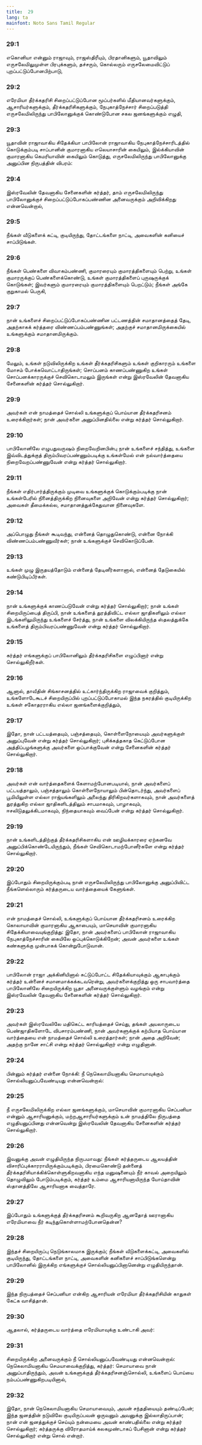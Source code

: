 ```yaml
---
title:  29
lang: ta
mainfont: Noto Sans Tamil Regular
---
```


###  29:1

எகொனியா என்னும் ராஜாவும், ராஜஸ்திரீயும், பிரதானிகளும், யூதாவிலும் எருசலேமிலுமுள்ள பிரபுக்களும், தச்சரும், கொல்லரும் எருசலேமைவிட்டுப் புறப்பட்டுப்போனபிற்பாடு,

###  29:2

எரேமியா தீர்க்கதரிசி சிறைப்பட்டுப்போன மூப்பர்களில் மீதியானவர்களுக்கும், ஆசாரியர்களுக்கும், தீர்க்கதரிசிகளுக்கும், நேபுகாத்நேச்சார் சிறைப்படுத்தி எருசலேமிலிருந்து பாபிலோனுக்குக் கொண்டுபோன சகல ஜனங்களுக்கும் எழுதி,

###  29:3

யூதாவின் ராஜாவாகிய சிதேக்கியா பாபிலோன் ராஜாவாகிய நேபுகாத்நேச்சாரிடத்தில் கொடுக்கும்படி சாப்பானின் குமாரனாகிய எலெயாசாரின் கையிலும், இல்க்கியாவின் குமாரனாகிய கெமரியாவின் கையிலும் கொடுத்து, எருசலேமிலிருந்து பாபிலோனுக்கு அனுப்பின நிருபத்தின் விபரம்:

###  29:4

இஸ்ரவேலின் தேவனாகிய சேனைகளின் கர்த்தர், தாம் எருசலேமிலிருந்து பாபிலோனுக்குச் சிறைப்பட்டுப்போகப்பண்ணின அனைவருக்கும் அறிவிக்கிறது என்னவென்றால்,

###  29:5

நீங்கள் வீடுகளைக் கட்டி, குடியிருந்து, தோட்டங்களை நாட்டி, அவைகளின் கனியைச் சாப்பிடுங்கள்.

###  29:6

நீங்கள் பெண்களை விவாகம்பண்ணி, குமாரரையும் குமாரத்திகளையும் பெற்று, உங்கள் குமாரருக்குப் பெண்களைக்கொண்டு, உங்கள் குமாரத்திகளைப் புருஷருக்குக் கொடுங்கள்; இவர்களும் குமாரரையும் குமாரத்திகளையும் பெறட்டும்; நீங்கள் அங்கே குறுகாமல் பெருகி,

###  29:7

நான் உங்களைச் சிறைப்பட்டுப்போகப்பண்ணின பட்டணத்தின் சமாதானத்தைத் தேடி, அதற்காகக் கர்த்தரை விண்ணப்பம்பண்ணுங்கள்; அதற்குச் சமாதானமிருக்கையில் உங்களுக்கும் சமாதானமிருக்கும்.

###  29:8

மேலும், உங்கள் நடுவிலிருக்கிற உங்கள் தீர்க்கதரிசிகளும் உங்கள் குறிகாரரும் உங்களை மோசம் போக்கவொட்டாதிருங்கள்; சொப்பனம் காணப்பண்ணுகிற உங்கள் சொப்பனக்காரருக்குச் செவிகொடாமலும் இருங்கள் என்று இஸ்ரவேலின் தேவனாகிய சேனைகளின் கர்த்தர் சொல்லுகிறார்.

###  29:9

அவர்கள் என் நாமத்தைச் சொல்லி உங்களுக்குப் பொய்யான தீர்க்கதரிசனம் உரைக்கிறார்கள்; நான் அவர்களை அனுப்பினதில்லை என்று கர்த்தர் சொல்லுகிறார்.

###  29:10

பாபிலோனிலே எழுபதுவருஷம் நிறைவேறினபின்பு நான் உங்களைச் சந்தித்து, உங்களை இவ்விடத்துக்குத் திரும்பிவரப்பண்ணும்படிக்கு உங்கள்மேல் என் நல்வார்த்தையை நிறைவேறப்பண்ணுவேன் என்று கர்த்தர் சொல்லுகிறார்.

###  29:11

நீங்கள் எதிர்பார்த்திருக்கும் முடிவை உங்களுக்குக் கொடுக்கும்படிக்கு நான் உங்கள்பேரில் நினைத்திருக்கிற நினைவுகளை அறிவேன் என்று கர்த்தர் சொல்லுகிறார்; அவைகள் தீமைக்கல்ல, சமாதானத்துக்கேதுவான நினைவுகளே.

###  29:12

அப்பொழுது நீங்கள் கூடிவந்து, என்னைத் தொழுதுகொண்டு, என்னை நோக்கி விண்ணப்பம்பண்ணுவீர்கள்; நான் உங்களுக்குச் செவிகொடுப்பேன்.

###  29:13

உங்கள் முழு இருதயத்தோடும் என்னைத் தேடினீர்களானால், என்னைத் தேடுகையில் கண்டுபிடிப்பீர்கள்.

###  29:14

நான் உங்களுக்குக் காணப்படுவேன் என்று கர்த்தர் சொல்லுகிறார்; நான் உங்கள் சிறையிருப்பைத் திருப்பி, நான் உங்களைத் துரத்திவிட்ட எல்லா ஜாதிகளிலும் எல்லா இடங்களிலுமிருந்து உங்களைச் சேர்த்து, நான் உங்களை விலக்கியிருந்த ஸ்தலத்துக்கே உங்களைத் திரும்பிவரப்பண்ணுவேன் என்று கர்த்தர் சொல்லுகிறார்.

###  29:15

கர்த்தர் எங்களுக்குப் பாபிலோனிலும் தீர்க்கதரிசிகளை எழுப்பினார் என்று சொல்லுகிறீர்கள்.

###  29:16

ஆனால், தாவீதின் சிங்காசனத்தில் உட்கார்ந்திருக்கிற ராஜாவைக் குறித்தும், உங்களோடேகூடச் சிறையிருப்பில் புறப்பட்டுப்போகாமல் இந்த நகரத்தில் குடியிருக்கிற உங்கள் சகோதரராகிய எல்லா ஜனங்களைக்குறித்தும்,

###  29:17

இதோ, நான் பட்டயத்தையும், பஞ்சத்தையும், கொள்ளைநோயையும் அவர்களுக்குள் அனுப்புவேன் என்று கர்த்தர் சொல்லுகிறார்; புசிக்கத்தகாத கெட்டுப்போன அத்திப்பழங்களுக்கு அவர்களை ஒப்பாக்குவேன் என்று சேனைகளின் கர்த்தர் சொல்லுகிறார்.

###  29:18

அவர்கள் என் வார்த்தைகளைக் கேளாமற்போனபடியால், நான் அவர்களைப் பட்டயத்தாலும், பஞ்சத்தாலும் கொள்ளைநோயாலும் பின்தொடர்ந்து, அவர்களைப் பூமியிலுள்ள எல்லா ராஜ்யங்களிலும் அலைந்து திரிகிறவர்களாகவும், நான் அவர்களைத் துரத்துகிற எல்லா ஜாதிகளிடத்திலும் சாபமாகவும், பாழாகவும், ஈசலிடுதலுக்கிடமாகவும், நிந்தையாகவும் வைப்பேன் என்று கர்த்தர் சொல்லுகிறார்.

###  29:19

நான் உங்களிடத்திற்குத் தீர்க்கதரிசிகளாகிய என் ஊழியக்காரரை ஏற்கனவே அனுப்பிக்கொண்டேயிருந்தும், நீங்கள் செவிகொடாமற்போனீர்களே என்று கர்த்தர் சொல்லுகிறார்.

###  29:20

இப்போதும் சிறையிருக்கும்படி நான் எருசலேமிலிருந்து பாபிலோனுக்கு அனுப்பிவிட்ட நீங்களெல்லாரும் கர்த்தருடைய வார்த்தையைக் கேளுங்கள்.

###  29:21

என் நாமத்தைச் சொல்லி, உங்களுக்குப் பொய்யான தீர்க்கதரிசனம் உரைக்கிற கொலாயாவின் குமாரனாகிய ஆகாபையும், மாசெயாவின் குமாரனாகிய சிதேக்கியாவையுங்குறித்து: இதோ, நான் அவர்களைப் பாபிலோன் ராஜாவாகிய நேபுகாத்நேச்சாரின் கையிலே ஒப்புக்கொடுக்கிறேன்; அவன் அவர்களை உங்கள் கண்களுக்கு முன்பாகக் கொன்றுபோடுவான்.

###  29:22

பாபிலோன் ராஜா அக்கினியினால் சுட்டுப்போட்ட சிதேக்கியாவுக்கும் ஆகாபுக்கும் கர்த்தர் உன்னைச் சமானமாக்கக்கடவரென்று, அவர்களைக்குறித்து ஒரு சாபவார்த்தை பாபிலோனிலே சிறையிருக்கிற யூதா அனைவருக்குள்ளும் வழங்கும் என்று இஸ்ரவேலின் தேவனாகிய சேனைகளின் கர்த்தர் சொல்லுகிறார்.

###  29:23

அவர்கள் இஸ்ரவேலிலே மதிகெட்ட காரியத்தைச் செய்து, தங்கள் அயலாருடைய பெண்ஜாதிகளோடே விபசாரம்பண்ணி, நான் அவர்களுக்குக் கற்பியாத பொய்யான வார்த்தையை என் நாமத்தைச் சொல்லி உரைத்தார்கள்; நான் அதை அறிவேன்; அதற்கு நானே சாட்சி என்று கர்த்தர் சொல்லுகிறார் என்று எழுதினான்.

###  29:24

பின்னும் கர்த்தர் என்னை நோக்கி: நீ நெகெலாமியனாகிய செமாயாவுக்கும் சொல்லியனுப்பவேண்டியது என்னவென்றால்:

###  29:25

நீ எருசலேமிலிருக்கிற எல்லா ஜனங்களுக்கும், மாசெயாவின் குமாரனாகிய செப்பனியா என்னும் ஆசாரியனுக்கும், மற்றஆசாரியர்களுக்கும் உன் நாமத்திலே நிருபத்தை எழுதியனுப்பினது என்னவென்று இஸ்ரவேலின் தேவனாகிய சேனைகளின் கர்த்தர் சொல்லுகிறார்.

###  29:26

இவனுக்கு அவன் எழுதியிருந்த நிருபமாவது: நீங்கள் கர்த்தருடைய ஆலயத்தின் விசாரிப்புக்காரராயிருக்கும்படிக்கும், பிரமைகொண்டு தன்னைத் தீர்க்கதரிசியாக்கிக்கொள்ளுகிறவனாகிய எந்த மனுஷனையும் நீர் காவல் அறையிலும் தொழுவிலும் போடும்படிக்கும், கர்த்தர் உம்மை ஆசாரியனாயிருந்த யோய்தாவின் ஸ்தானத்திலே ஆசாரியனாக வைத்தாரே.

###  29:27

இப்போதும் உங்களுக்குத் தீர்க்கதரிசனம் கூறிவருகிற ஆனதோத் ஊரானாகிய எரேமியாவை நீர் கடிந்துகொள்ளாமற்போனதென்ன?

###  29:28

இந்தச் சிறையிருப்பு நெடுங்காலமாக இருக்கும்; நீங்கள் வீடுகளைக்கட்டி, அவைகளில் குடியிருந்து, தோட்டங்களை நாட்டி, அவைகளின் கனிகளைச் சாப்பிடுங்களென்று பாபிலோனில் இருக்கிற எங்களுக்குச் சொல்லியனுப்பினானென்று எழுதியிருந்தான்.

###  29:29

இந்த நிருபத்தைச் செப்பனியா என்கிற ஆசாரியன் எரேமியா தீர்க்கதரிசியின் காதுகள் கேட்க வாசித்தான்.

###  29:30

ஆதலால், கர்த்தருடைய வார்த்தை எரேமியாவுக்கு உண்டாகி அவர்:

###  29:31

சிறையிருக்கிற அனைவருக்கும் நீ சொல்லியனுப்பவேண்டியது என்னவென்றால்: நெகெலாமியனாகிய செமயாவைக்குறித்து, கர்த்தர்: செமாயாவை நான் அனுப்பாதிருந்தும், அவன் உங்களுக்குத் தீர்க்கதரிசனஞ்சொல்லி, உங்களைப் பொய்யை நம்பப்பண்ணுகிறபடியினால்,

###  29:32

இதோ, நான் நெகெலாமியனாகிய செமாயாவையும், அவன் சந்ததியையும் தண்டிப்பேன்; இந்த ஜனத்தின் நடுவிலே குடியிருப்பவன் ஒருவனும் அவனுக்கு இல்லாதிருப்பான்; நான் என் ஜனத்துக்குச் செய்யும் நன்மையை அவன் காண்பதில்லை என்று கர்த்தர் சொல்லுகிறார்; கர்த்தருக்கு விரோதமாய்க் கலகமுண்டாகப் பேசினான் என்று கர்த்தர் சொல்லுகிறார் என்று சொல் என்றார்.

